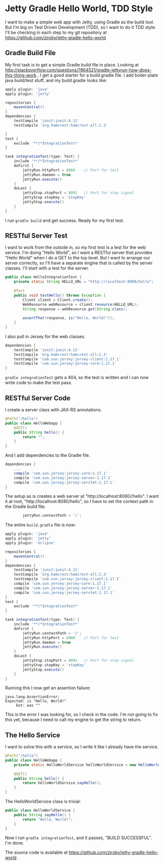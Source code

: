 Jetty Gradle Hello World, TDD Style
=====

I want to make a simple web app with Jetty, using Gradle as the build
tool.  But I'm big on Test Driven Development (TDD), so I want to do it
TDD style.  I'll be checking in each step to my git repository at 
https://github.com/ziroby/jetty-gradle-hello-world

Gradle Build File
-----

My first task is to get a simple Gradle build file in place.  Looking at
http://stackoverflow.com/questions/7864521/gradle-jettyrun-how-does-this-thing-work
, I get a good starter for a build.gradle file.  I add boiler-plate
java build/test stuff, and my build.gradle looks like:

```groovy
apply plugin: 'java'
apply plugin: 'jetty'

repositories {
    mavenCentral()
}
dependencies {
    testCompile 'junit:junit:4.11'
    testCompile 'org.hamcrest:hamcrest-all:1.3'

}
test {
    exclude '**/*IntegrationTest*'
}

task integrationTest(type: Test) {
    include '**/*IntegrationTest*'
    doFirst {
        jettyRun.httpPort = 8080    // Port for test
        jettyRun.daemon = true
        jettyRun.execute()
    }
    doLast {
        jettyStop.stopPort = 8091   // Port for stop signal
        jettyStop.stopKey = 'stopKey'
        jettyStop.execute()
    }
}
```

I run `gradle build` and get success.  Ready for my first test.

RESTful Server Test
-----

I want to work from the outside in, so my first test is a test for the
web service.  I'm doing "Hello World", so I want a RESTful server that
provides "Hello World" when I do a GET to the top level.  But I want
to arrange our server correctly, so I'll have a separate engine that is
called by the server classes.  I'll start with a test for the server.

```java
public class HelloIntegrationTest {
    private static String HELLO_URL = "http://localhost:8080/hello";
    
    @Test
    public void testHello() throws Exception {
        Client client = Client.create();
        WebResource webResource = client.resource(HELLO_URL);
        String response = webResource.get(String.class);
        
        assertThat(response, is("Hello, World!"));
    }
}
```

I also pull in Jersey for the web classes. 

```groovy
dependencies {
    testCompile 'junit:junit:4.11'
    testCompile 'org.hamcrest:hamcrest-all:1.3'
    testCompile 'com.sun.jersey:jersey-client:1.17.1'
    testCompile 'com.sun.jersey:jersey-core:1.17.1'
}
```

`gradle integrationTest` gets a 404, so the test is written and I can
now write code to make the test pass.

RESTful Server Code
-----

I create a server class with JAX-RS annotations.

```java
@Path("/hello")
public class HelloWebapp {
    @GET()
    public String hello() {
        return "";
    }
}
```

And I add dependencies to the Gradle file.

```groovy
dependencies {
    ...
    compile 'com.sun.jersey:jersey-core:1.17.1'
    compile 'com.sun.jersey:jersey-server:1.17.1'
    compile 'com.sun.jersey:jersey-servlet:1.17.1'
}
```

The setup as is creates a web server at 
"http://localhost:8080/<directory-name>/hello".  I want it at root, 
"http://localhost:8080/hello", so I have to set the context path in the Gradle
build file.

```groovy
        jettyRun.contextPath = '/';
```

The entire `build.gradle` file is now:

```groovy
apply plugin: 'java'
apply plugin: 'jetty'
apply plugin: 'eclipse'

repositories {
    mavenCentral()
}
dependencies {
    testCompile 'junit:junit:4.11'
    testCompile 'org.hamcrest:hamcrest-all:1.3'
    testCompile 'com.sun.jersey:jersey-client:1.17.1'
    compile 'com.sun.jersey:jersey-core:1.17.1'
    compile 'com.sun.jersey:jersey-server:1.17.1'
    compile 'com.sun.jersey:jersey-servlet:1.17.1'
}
test {
    exclude '**/*IntegrationTest*'
}

task integrationTest(type: Test) {
    include '**/*IntegrationTest*'
    doFirst {
        jettyRun.contextPath = '/';
        jettyRun.httpPort = 8080    // Port for test
        jettyRun.daemon = true
        jettyRun.execute()
    }
    doLast {
        jettyStop.stopPort = 8091   // Port for stop signal
        jettyStop.stopKey = 'stopKey'
        jettyStop.execute()
    }
}
```

Running this I now get an assertion failure:

```
java.lang.AssertionError: 
Expected: is "Hello, World!"
     but: was ""
```

This is the error I was looking for, so I check in the code.  I'm not going to
fix this yet, because I need to call my engine to get the string to return.

The Hello Service
-----

I want to solve this with a service, so I write it like I already have the 
service.

```java
@Path("/hello")
public class HelloWebapp {
    private static HelloWorldService helloWorldService = new HelloWorldService();
    
    @GET()
    public String hello() {
        return helloWorldService.sayHello();
    }
}
```

The HelloWorldService class is trivial:

```java
public class HelloWorldService {
    public String sayHello() {
        return "Hello, World!";
    }
}

```

Now I run `gradle integrationTest`, and it passes, "BUILD SUCCESSFUL".  I'm 
done.

The source code is available at 
https://github.com/ziroby/jetty-gradle-hello-world .  
  
